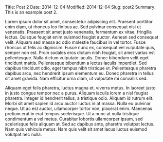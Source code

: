 Title: Post 2
Date: 2014-12-04
Modified: 2014-12-04
Slug: post2
Summary: This is an example post 2.


Lorem ipsum dolor sit amet, consectetur adipiscing elit. Praesent porttitor enim diam, ut rhoncus leo finibus ac. Sed pulvinar consequat nisi ut venenatis. Praesent sit amet justo venenatis, fermentum ex vitae, fringilla lectus. Quisque feugiat enim euismod feugiat auctor. Aenean sed consequat velit. Aliquam sed massa ac odio molestie faucibus in vel tortor. Fusce rhoncus ut felis ac dignissim. Fusce nunc ex, consequat vel vulputate quis, semper non est. Proin sodales eros dictum nibh feugiat, sit amet varius est pellentesque. Nulla dictum vulputate iaculis. Donec bibendum velit eget tincidunt mattis. Pellentesque bibendum a lectus iaculis imperdiet. Sed dapibus tincidunt odio, eget tempus nibh tristique ut. Pellentesque pharetra dapibus arcu, nec hendrerit ipsum elementum eu. Donec pharetra in tellus sit amet gravida. Nam efficitur urna diam, ut vulputate mi convallis sed.

Aliquam eget felis pharetra, luctus magna et, viverra metus. In laoreet justo in justo congue tempor nec a purus. Aliquam iaculis lorem a nisl feugiat pharetra. Integer id hendrerit tellus, a tristique odio. Aliquam id rutrum elit. Morbi sit amet sapien id arcu auctor luctus in at massa. Nulla eu pulvinar neque. Ut ac est auctor, ullamcorper tortor non, placerat enim. Maecenas pretium erat in erat tempus scelerisque. Ut a nunc at nulla tristique condimentum a vel metus. Curabitur lobortis ullamcorper ipsum, sed scelerisque felis aliquam at. Sed ac dapibus ante, pharetra volutpat lectus. Nam quis vehicula metus. Nam quis velit sit amet lacus luctus euismod volutpat nec nulla.
